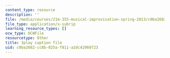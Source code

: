 ```yaml
---
content_type: resource
description: ''
file: /media/courses/21m-355-musical-improvisation-spring-2013/c0ba2682cc8b025af811a2dc42960723_w20MA5SLBfk.srt
file_type: application/x-subrip
learning_resource_types: []
ocw_type: OCWFile
resourcetype: Other
title: 3play caption file
uid: c0ba2682-cc8b-025a-f811-a2dc42960723
---
```

